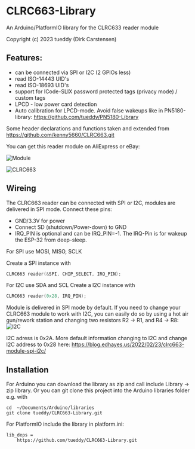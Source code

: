 # CLRC663-Library

An Arduino/PlatformIO library for the CLRC633 reader module

Copyright (c) 2023 tueddy (Dirk Carstensen) 



## Features:
   - can be connected via SPI or I2C (2 GPIOs less)
   - read ISO-14443 UID's
   - read ISO-18693 UID's
   - support for ICode-SLIX password protected tags (privacy mode) / custom tags
   - LPCD - low power card detection
   - Auto calibration for LPCD-mode. Avoid false wakeups like in PN5180-library: https://github.com/tueddy/PN5180-Library
  

Some header declarations and functions taken and extended from https://github.com/kenny5660/CLRC663.git

You can get this reader module on AliExpress or eBay:

![Module](https://user-images.githubusercontent.com/11274319/222262881-19112874-c9b8-4305-ae55-17aae3fbe02f.png)

![CLRC663](https://user-images.githubusercontent.com/11274319/222130502-1bac1d0e-7034-4ce1-81d3-b94f3365112e.jpg)

## Wireing

The CLRC663 reader can be connected with SPI or I2C, modules are delivered in SPI mode. Connect these pins:

- GND/3.3V for power
- Connect SD (shutdown/Power-down) to GND
- IRQ_PIN is optional and can be IRQ_PIN=-1. The IRQ-Pin is for wakeup the ESP-32 from deep-sleep.


For SPI use MOSI, MISO, SCLK

Create a SPI instance with
```` c++
CLRC663 reader(&SPI, CHIP_SELECT, IRQ_PIN);
````

For I2C use SDA and SCL
Create a I2C instance with
```` c++
CLRC663 reader(0x28, IRQ_PIN);
````


Module is delivered in SPI mode by default. If you need to change your CLRC663 module to work with I2C, you can easily do so by using a hot air gun/rework station and changing two resistors R2 -> R1, and R4 -> R8:
![I2C](https://user-images.githubusercontent.com/11274319/222263210-958d5883-7d8d-4567-b8d4-93587f05dde8.jpg)

I2C adress is 0x2A. 
More default information changing to I2C and change I2C address to 0x28 here: 
https://blog.edhayes.us/2022/02/23/clrc663-module-spi-i2c/



## Installation

For Arduino you can download the library as zip and call include Library -> zip library. Or you can git clone this project into the Arduino libraries folder e.g. with
```
cd  ~/Documents/Arduino/libraries
git clone tueddy/CLRC663-Library.git
```

For PlatformIO include the library in platform.ini:
```
lib_deps =
	https://github.com/tueddy/CLRC663-Library.git
```

